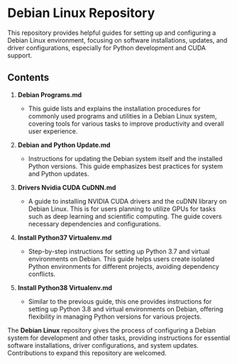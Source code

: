 # Debian Linux Repository

This repository provides helpful guides for setting up and configuring a Debian Linux environment, focusing on software installations, updates, and driver configurations, especially for Python development and CUDA support.

## Contents

1. **Debian Programs.md**
    - This guide lists and explains the installation procedures for commonly used programs and utilities in a Debian Linux system, covering tools for various tasks to improve productivity and overall user experience.

2. **Debian and Python Update.md**
    - Instructions for updating the Debian system itself and the installed Python versions.  This guide emphasizes best practices for system and Python updates.

3. **Drivers Nvidia CUDA CuDNN.md**
    - A guide to installing NVIDIA CUDA drivers and the cuDNN library on Debian Linux.  This is for users planning to utilize GPUs for tasks such as deep learning and scientific computing. The guide covers necessary dependencies and configurations.

4. **Install Python37 Virtualenv.md**
    - Step-by-step instructions for setting up Python 3.7 and virtual environments on Debian. This guide helps users create isolated Python environments for different projects, avoiding dependency conflicts.

5. **Install Python38 Virtualenv.md**
    - Similar to the previous guide, this one provides instructions for setting up Python 3.8 and virtual environments on Debian, offering flexibility in managing Python versions for various projects.

The **Debian Linux** repository gives the process of configuring a Debian system for development and other tasks, providing instructions for essential software installations, driver configurations, and system updates.  Contributions to expand this repository are welcomed.
